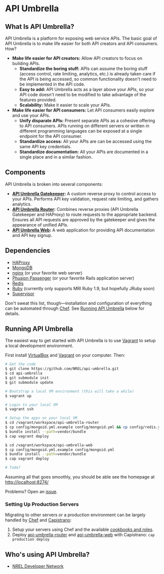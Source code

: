 # API Umbrella

## What Is API Umbrella?

API Umbrella is a platform for exposing web service APIs. The basic goal of API Umbrella is to make life easier for both API creators and API consumers. How?

* **Make life easier for API creators:** Allow API creators to focus on building APIs.
  * **Standardize the boring stuff:** APIs can assume the boring stuff (access control, rate limiting, analytics, etc.) is already taken care if the API is being accessed, so common functionality doesn't need to be implemented in the API code.
  * **Easy to add:** API Umbrella acts as a layer above your APIs, so your API code doesn't need to be modified to take advantage of the features provided.
  * **Scalability:** Make it easier to scale your APIs.
* **Make life easier for API consumers:** Let API consumers easily explore and use your APIs.
  * **Unify disparate APIs:** Present separate APIs as a cohesive offering to API consumers. APIs running on different servers or written in different programming languages can be exposed at a single endpoint for the API consumer.
  * **Standardize access:** All your APIs are can be accessed using the same API key credentials. 
  * **Standardize documentation:** All your APIs are documented in a single place and in a similar fashion. 

## Components

API Umbrella is broken into several components:

* **[API Umbrella Gatekeeper](https://github.com/NREL/api-umbrella-gatekeeper):** A custom reverse proxy to control access to your APIs. Performs API key validation, request rate limiting, and gathers analytics.
* **[API Umbrella Router](https://github.com/NREL/api-umbrella-router/tree/master):** Combines reverse proxies (API Umbrella Gatekeeper and HAProxy) to route requests to the appropriate backend. Ensures all API requests are approved by the gatekeeper and gives the appearance of unified APIs.
* **[API Umbrella Web](https://github.com/NREL/api-umbrella-web):** A web application for providing API documentation and API key signup.

## Dependencies

* [HAProxy](http://haproxy.1wt.eu/)
* [MongoDB](http://www.mongodb.org/)
* [nginx](http://nginx.org/) (or your favorite web server)
* [Phusion Passenger](http://www.modrails.com/) (or your favorite Rails application server)
* [Redis](http://redis.io/)
* [Ruby](http://www.ruby-lang.org/en/) (currently only supports MRI Ruby 1.9, but hopefully JRuby soon)
* [Supervisor](http://supervisord.org/)

Don't sweat this list, though—installation and configuration of everything can be automated through [Chef](http://www.opscode.com/chef/). See [Running API Umbrella](#running-api-umbrella) below for details.

## Running API Umbrella

The easiest way to get started with API Umbrella is to use [Vagrant](http://vagrantup.com/) to setup a local development environment.

First install [VirtualBox](https://www.virtualbox.org/wiki/Downloads) and [Vagrant](http://vagrantup.com/) on your computer. Then:

```sh
# Get the code
$ git clone https://github.com/NREL/api-umbrella.git
$ cd api-umbrella
$ git submodule init
$ git submodule update

# Bootstrap a local VM environment (this will take a while)
$ vagrant up

# Login to your local VM
$ vagrant ssh

# Setup the apps on your local VM
$ cd /vagrant/workspace/api-umbrella-router
$ cp config/mongoid.yml.example config/mongoid.yml && cp config/redis.yml.example config/redis.yml
$ bundle install --path=vendor/bundle
$ cap vagrant deploy

$ cd /vagrant/workspace/api-umbrella-web
$ cp config/mongoid.yml.example config/mongoid.yml
$ bundle install --path=vendor/bundle
$ cap vagrant deploy

# Tada?
```

Assuming all that goes smoothly, you should be able see the homepage at [http://localhost:8274/](http://localhost:8274/)

Problems? Open an [issue](https://github.com/NREL/api-umbrella/issues).

### Setting Up Production Servers

Migrating to other servers or a production environment can be largely handled by [Chef](http://www.opscode.com/chef/) and [Capistrano](http://capistranorb.com/):

1. Setup your servers using Chef and the available [cookbooks and roles](https://github.com/NREL/api-umbrella/tree/master/chef).
2. Deploy [api-umbrella-router](https://github.com/NREL/api-umbrella-router/tree/master) and [api-umbrella-web](https://github.com/NREL/api-umbrella-web) with Capistrano: `cap production deploy`

## Who's using API Umbrella?

* [NREL Developer Network](http://developer.nrel.gov/)
